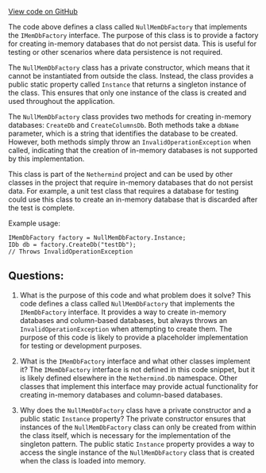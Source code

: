 [View code on GitHub](https://github.com/nethermindeth/nethermind/Nethermind.Db/NullMemDbFactory.cs)

The code above defines a class called `NullMemDbFactory` that implements the `IMemDbFactory` interface. The purpose of this class is to provide a factory for creating in-memory databases that do not persist data. This is useful for testing or other scenarios where data persistence is not required.

The `NullMemDbFactory` class has a private constructor, which means that it cannot be instantiated from outside the class. Instead, the class provides a public static property called `Instance` that returns a singleton instance of the class. This ensures that only one instance of the class is created and used throughout the application.

The `NullMemDbFactory` class provides two methods for creating in-memory databases: `CreateDb` and `CreateColumnsDb`. Both methods take a `dbName` parameter, which is a string that identifies the database to be created. However, both methods simply throw an `InvalidOperationException` when called, indicating that the creation of in-memory databases is not supported by this implementation.

This class is part of the `Nethermind` project and can be used by other classes in the project that require in-memory databases that do not persist data. For example, a unit test class that requires a database for testing could use this class to create an in-memory database that is discarded after the test is complete.

Example usage:

```
IMemDbFactory factory = NullMemDbFactory.Instance;
IDb db = factory.CreateDb("testDb");
// Throws InvalidOperationException
```
## Questions: 
 1. What is the purpose of this code and what problem does it solve?
   This code defines a class called `NullMemDbFactory` that implements the `IMemDbFactory` interface. It provides a way to create in-memory databases and column-based databases, but always throws an `InvalidOperationException` when attempting to create them. The purpose of this code is likely to provide a placeholder implementation for testing or development purposes.

2. What is the `IMemDbFactory` interface and what other classes implement it?
   The `IMemDbFactory` interface is not defined in this code snippet, but it is likely defined elsewhere in the `Nethermind.Db` namespace. Other classes that implement this interface may provide actual functionality for creating in-memory databases and column-based databases.

3. Why does the `NullMemDbFactory` class have a private constructor and a public static `Instance` property?
   The private constructor ensures that instances of the `NullMemDbFactory` class can only be created from within the class itself, which is necessary for the implementation of the singleton pattern. The public static `Instance` property provides a way to access the single instance of the `NullMemDbFactory` class that is created when the class is loaded into memory.
